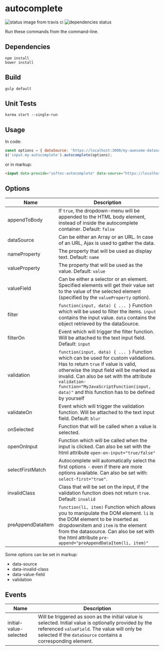# autocomplete

![status image from travis ci](https://travis-ci.org/SOFTEC-ch/Autocomplete.svg?branch=master)
![dependencies status](https://david-dm.org/SOFTEC-ch/Autocomplete.svg)

Run these commands from the command-line.

## Dependencies

```shell
npm install
bower install
```

## Build

```shell
gulp default
```

## Unit Tests

```shell
karma start --single-run
```

## Usage

In code:

```js
const options = { dataSource: 'https://localhost:3000/my-awesome-datasource' };
$('input.my-autocomplete').autocomplete(options);
```

or in markup:

```html
<input data-provide="softec-autocomplete" data-source="https://localhost:3000/my-awesome-datasource">
```

## Options

Name | Description
--- | ---
appendToBody | If `true`, the dropdown-menu will be appended to the HTML body element, instead of inside the autocomplete container. Default: `false`
dataSource | Can be either an Array or an URL. In case of an URL, Ajax is used to gather the data.
nameProperty | The property that will be used as display text. Default: `name`
valueProperty | The property that will be used as the value. Default: `value`
valueField | Can be either a selector or an element. Specified elements will get their value set to the value of the selected element (specified by the `valueProperty` option).
filter | `function(input, data) { ... }` Function which will be used to filter the items. `input` contains the input value. `data` contains the object retrieved by the dataSource.
filterOn | Event which will trigger the filter function. Will be attached to the text input field. Default: `input`
validation | `function(input, data) { ... }` Function which can be used for custom validations. Has to return `true` if value is valid, otherwise the input field will be marked as invalid. Can also be set with the attribute `validation-function="MyJavaScriptFunction(input, data)"` and this function has to be defined by yourself
validateOn | Event which will trigger the validation function. Will be attached to the text input field. Default: `blur`
onSelected | Function that will be called when a value is selected.
openOnInput | Function which will be called when the input is clicked. Can also be set with the html attribute `open-on-input="true/false"`
selectFirstMatch | Autocomplete will automatically select the first options - even if there are more options available. Can also be set with: `select-first="true"`.
invalidClass | Class that will be set on the input, if the validation function does not return `true`. Default: `invalid`
preAppendDataItem | `function(li, item)` Function which allows you to manipulate the DOM element. `li` is the DOM element to be inserted as dropdownitem and `item` is the element from the datasource. Can also be set with the html attribute `pre-append="preAppendDataItem(li, item)"`

Some options can be set in markup:

* data-source
* data-invalid-class
* data-value-field
* validation

## Events

Name | Description
--- | ---
initial-value-selected | Will be triggered as soon as the initial value is selected. Initial value is optionally provided by the referenced `valueField`. The value will only be selected if the `dataSource` contains a corresponding element.
